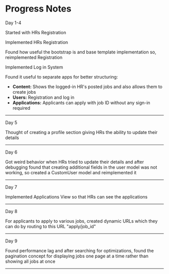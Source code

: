 <h1>Progress Notes</h1>
Day 1-4
        <p>Started with HRs Registration</p>
        <p>Implemented HRs Registration</p>
        <p>Found how useful the bootstrap is and base template implementation so, reimplemented Registration</p>
        <p>Implemented Log in System</p>
        <p>Found it useful to separate apps for better structuring:</p>
        <ul>
          <li><strong>Content:</strong> Shows the logged-in HR's posted jobs and also allows them to create jobs</li>
          <li><strong>Users:</strong> Registration and log in</li>
          <li><strong>Applications:</strong> Applicants can apply with job ID without any sign-in required</li>
        </ul>
<hr>
Day 5
        <p>Thought of creating a profile section giving HRs the ability to update their details</p>
<hr>
Day 6
        <p>Got weird behavior when HRs tried to update their details and after debugging found that creating additional fields in the user model was not working, so created a CustomUser model and reimplemented it</p>
        <hr>
Day 7
        <p>Implemented Applications View so that HRs can see the applications</p>
        <hr>
Day 8
        <p>For applicants to apply to various jobs, created dynamic URLs which they can do by routing to this URL "apply/job_id"</p>
        <hr>
Day 9
        <p>Found performance lag and after searching for optimizations, found the pagination concept for displaying jobs one page at a time rather than showing all jobs at once</p>
        <hr>
